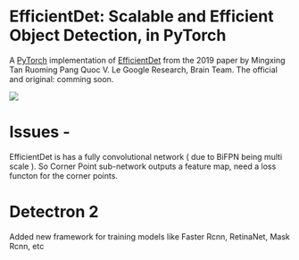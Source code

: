 # EfficientDet: Scalable and Efficient Object Detection, in PyTorch
A [PyTorch](http://pytorch.org/) implementation of [EfficientDet](https://arxiv.org/abs/1911.09070) from the 2019 paper by Mingxing Tan Ruoming Pang Quoc V. Le
Google Research, Brain Team.  The official and original: comming soon.


<img src= "./docs/arch.png"/>

# Issues - 
EfficientDet is has a fully convolutional network ( due to BiFPN being multi scale ). So Corner Point sub-network outputs a feature map, need a loss functon for the corner points.
# Detectron 2
Added new framework for training models like Faster Rcnn, RetinaNet, Mask Rcnn, etc
